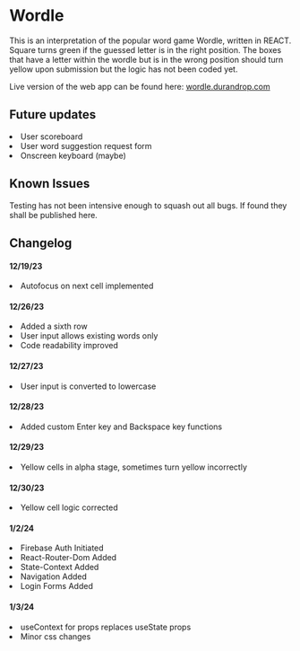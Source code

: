 # Wordle

This is an interpretation of the popular word game Wordle, written in REACT. Square turns green if the guessed letter is in the right position. The boxes that have a letter within the wordle but is in the wrong position should turn yellow upon submission but the logic has not been coded yet.

Live version of the web app can be found here: <a href="https://wordle.durandrop.com">wordle.durandrop.com</a>

## Future updates

<li>User scoreboard</li>
<li>User word suggestion request form</li>
<li>Onscreen keyboard (maybe)</li>

## Known Issues

Testing has not been intensive enough to squash out all bugs. If found they shall be published here.

## Changelog

#### 12/19/23
<li>Autofocus on next cell implemented</li>

#### 12/26/23
<li>Added a sixth row</li>
<li>User input allows existing words only</li>
<li>Code readability improved</li>

#### 12/27/23
<li>User input is converted to lowercase</li>

#### 12/28/23
<li>Added custom Enter key and Backspace key functions</li>

#### 12/29/23
<li>Yellow cells in alpha stage, sometimes turn yellow incorrectly</li>

#### 12/30/23
<li>Yellow cell logic corrected</li>

#### 1/2/24
<li>Firebase Auth Initiated</li>
<li>React-Router-Dom Added</li>
<li>State-Context Added</li>
<li>Navigation Added</li>
<li>Login Forms Added</li>

#### 1/3/24
<li>useContext for props replaces useState props</li>
<li>Minor css changes